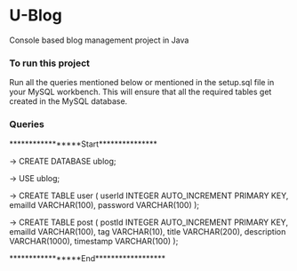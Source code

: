 # U-Blog
Console based blog management project in Java

### To run this project
Run all the queries mentioned below or mentioned in the setup.sql file in your MySQL workbench.
This will ensure that all the required tables get created in the MySQL database.

### Queries 
<p>*****************Start***************</p>
-> CREATE DATABASE ublog;

-> USE ublog;

-> CREATE TABLE user (
    userId INTEGER AUTO_INCREMENT PRIMARY KEY,
    emailId VARCHAR(100),
    password VARCHAR(100)
);

-> CREATE TABLE post (
    postId INTEGER AUTO_INCREMENT PRIMARY KEY,
    emailId VARCHAR(100),
    tag VARCHAR(10),
    title VARCHAR(200),
    description VARCHAR(1000),
    timestamp VARCHAR(100)
);
<p>*****************End******************</p>
